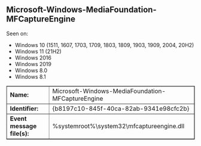 ## Microsoft-Windows-MediaFoundation-MFCaptureEngine

Seen on:
* Windows 10 (1511, 1607, 1703, 1709, 1803, 1809, 1903, 1909, 2004, 20H2)
* Windows 11 (21H2)
* Windows 2016
* Windows 2019
* Windows 8.0
* Windows 8.1

<table border="1" class="docutils">
  <tbody>
    <tr>
      <td><b>Name:</b></td>
      <td>Microsoft-Windows-MediaFoundation-MFCaptureEngine</td>
    </tr>
    <tr>
      <td><b>Identifier:</b></td>
      <td>{b8197c10-845f-40ca-82ab-9341e98cfc2b}</td>
    </tr>
    <tr>
      <td><b>Event message file(s):</b></td>
      <td>%systemroot%\system32\mfcaptureengine.dll</td>
    </tr>
  </tbody>
</table>

&nbsp;


